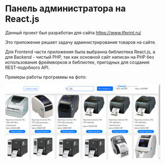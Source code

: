 # Панель администратора на React.js

Данный проект был разработан для сайта https://www.tfprint.ru/

Это приложение решает задачу администрирования товаров на сайте.

Для Frontend части приложения была выбранна библиотека React.js, а для Backend - чистый PHP, так как основной сайт написан на PHP без использования фреймворков и библиотек, пригодных для создания REST-подобного API.

Примеры работы программы на фото:

![preview](https://github.com/semichuk/tfprint-spa-products/raw/main/preview/1.png)
